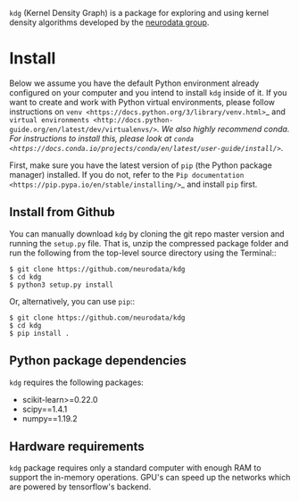 `kdg` (Kernel Density Graph) is a package for exploring and using kernel density algorithms developed by the [neurodata group](https://neurodata.io).

Install
=======

Below we assume you have the default Python environment already configured on
your computer and you intend to install ``kdg`` inside of it.  If you want to
create and work with Python virtual environments, please follow instructions
on `venv <https://docs.python.org/3/library/venv.html>`_ and `virtual
environments <http://docs.python-guide.org/en/latest/dev/virtualenvs/>`_. We
also highly recommend conda. For instructions to install this, please look
at
`conda <https://docs.conda.io/projects/conda/en/latest/user-guide/install/>`_.

First, make sure you have the latest version of ``pip`` (the Python package
manager) installed. If you do not, refer to the `Pip documentation
<https://pip.pypa.io/en/stable/installing/>`_ and install ``pip`` first.


Install from Github
-------------------
You can manually download ``kdg`` by cloning the git repo master version and
running the ``setup.py`` file. That is, unzip the compressed package folder
and run the following from the top-level source directory using the Terminal::

    $ git clone https://github.com/neurodata/kdg
    $ cd kdg
    $ python3 setup.py install

Or, alternatively, you can use ``pip``::

    $ git clone https://github.com/neurodata/kdg
    $ cd kdg
    $ pip install .

Python package dependencies
---------------------------
``kdg`` requires the following packages:

- scikit-learn>=0.22.0
- scipy==1.4.1
- numpy==1.19.2

Hardware requirements
---------------------
``kdg`` package requires only a standard computer with enough RAM to support
the in-memory operations. GPU's can speed up the networks which are powered by 
tensorflow's backend. 

